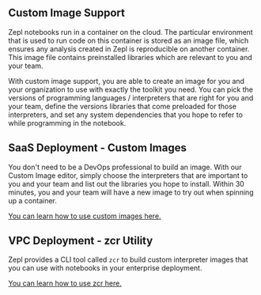 ## Custom Image Support

Zepl notebooks run in a container on the cloud. The particular environment that is used to run code on this container is stored as an image file, which ensures any analysis created in Zepl is reproducible on another container. This image file contains preinstalled libraries which are relevant to you and your team.

With custom image support, you are able to create an image for you and your organization to use with exactly the toolkit you need. You can pick the versions of programming languages / interpreters that are right for you and your team,  define the versions libraries that come preloaded for those interpreters, and set any system dependencies that you hope to refer to while programming in the notebook.

## SaaS Deployment - Custom Images

You don't need to be a DevOps professional to build an image. With our Custom Image editor, simply choose the interpreters that are important to you and your team and list out the libraries you hope to install. Within 30 minutes, you and your team will have a new image to try out when spinning up a container. 

[You can learn how to use custom images here.](https://docs.zepl.com/guide/enterprise/custom_image_saas)

## VPC Deployment - zcr Utility

Zepl provides a CLI tool called `zcr` to build custom interpreter images that you can use with notebooks in your enterprise deployment.

[You can learn how to use zcr here.](https://docs.zepl.com/guide/enterprise/custom_image_zcr/) 

